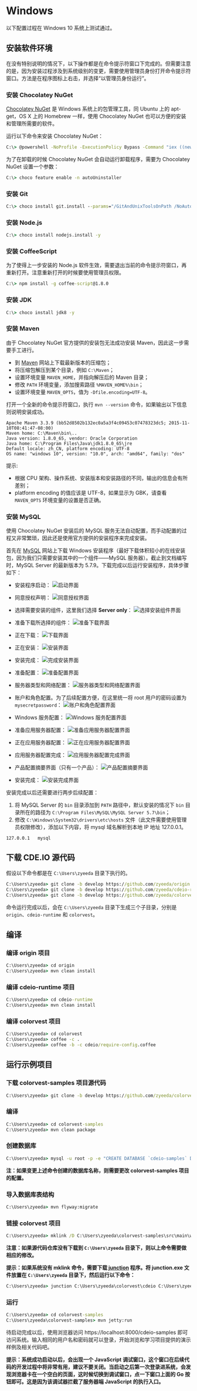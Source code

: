 # Windows

以下配置过程在 Windows 10 系统上测试通过。

## 安装软件环境

在没有特别说明的情况下，以下操作都是在命令提示符窗口下完成的。但需要注意的是，因为安装过程涉及到系统级别的变更，需要使用管理员身份打开命令提示符窗口。方法是在程序图标上右击，并选择“以管理员身份运行”。

### 安装 Chocolatey NuGet

[Chocolatey NuGet](https://chocolatey.org/) 是 Windows 系统上的包管理工具，同 Ubuntu 上的 apt-get，OS X 上的 Homebrew 一样，使用 Chocolatey NuGet 也可以方便的安装和管理所需要的软件。

运行以下命令来安装 Chocolatey NuGet：

```cmd
C:\> @powershell -NoProfile -ExecutionPolicy Bypass -Command "iex ((new-object net.webclient).DownloadString('https://chocolatey.org/install.ps1'))" && SET PATH=%PATH%;%ALLUSERSPROFILE%\chocolatey\bin
```

为了在卸载的时候 Chocolatey NuGet 会自动运行卸载程序，需要为 Chocolatey NuGet 设置一个参数：

```cmd
C:\> choco feature enable -n autoUninstaller
```

### 安装 Git

```cmd
C:\> choco install git.install --params="/GitAndUnixToolsOnPath /NoAutoCrlf" -y
```

### 安装 Node.js

```cmd
C:\> choco install nodejs.install -y
```

### 安装 CoffeeScript

为了使得上一步安装的 Node.js 软件生效，需要退出当前的命令提示符窗口，再重新打开。注意重新打开的时候要使用管理员权限。

```cmd
C:\> npm install -g coffee-script@1.8.0
```

### 安装 JDK

```cmd
C:\> choco install jdk8 -y
```

### 安装 Maven

由于 Chocolatey NuGet 官方提供的安装包无法成功安装 Maven，因此这一步需要手工进行。

* 到 [Maven](https://maven.apache.org/) 网站上下载最新版本的压缩包；
* 将压缩包解压到某个目录，例如 `C:\Maven`；
* 设置环境变量 `MAVEN_HOME`，并指向解压后的 Maven 目录；
* 修改 `PATH` 环境变量，添加搜索路径 `%MAVEN_HOME%\bin`；
* 设置环境变量 `MAVEN_OPTS`，值为 `-Dfile.encoding=UTF-8`。

打开一个全新的命令提示符窗口，执行 `mvn --version` 命令，如果输出以下信息则说明安装成功。

```
Apache Maven 3.3.9 (bb52d8502b132ec0a5a3f4c09453c07478323dc5; 2015-11-10T08:41:47-08:00)
Maven home: C:\Maven\bin\..
Java version: 1.8.0_65, vendor: Oracle Corporation
Java home: C:\Program Files\Java\jdk1.8.0_65\jre
Default locale: zh_CN, platform encoding: UTF-8
OS name: "windows 10", version: "10.0", arch: "amd64", family: "dos"
```

提示:

* 根据 CPU 架构、操作系统、安装版本和安装路径的不同，输出的信息会有所差别；
* platform encoding 的值应该是 UTF-8，如果显示为 GBK，请查看 `MAVEN_OPTS` 环境变量的设置是否正确。

### 安装 MySQL

使用 Chocolatey NuGet 安装后的 MySQL 服务无法自动配置，而手动配置的过程又非常繁琐，因此还是使用官方提供的安装程序来完成安装。

首先在 [MySQL](http://www.mysql.com/) 网站上下载 Windows 安装程序（最好下载体积较小的在线安装包，因为我们只需要安装其中的一个组件——MySQL 服务器）。截止到文档编写时，MySQL Server 的最新版本为 5.7.9。下载完成以后运行安装程序，具体步骤如下：

* 安装程序启动：
![启动界面](../../assets/setup/windows/mysql/1.PNG)

* 同意授权声明：
![同意授权界面](../../assets/setup/windows/mysql/2.PNG)

* 选择需要安装的组件，这里我们选择 **Server only**：
![选择安装组件界面](../../assets/setup/windows/mysql/3.PNG)

* 准备下载所选择的组件：
![准备下载界面](../../assets/setup/windows/mysql/4.PNG)

* 正在下载：
![下载界面](../../assets/setup/windows/mysql/5.PNG)

* 正在安装：
![安装界面](../../assets/setup/windows/mysql/6.PNG)

* 安装完成：
![完成安装界面](../../assets/setup/windows/mysql/7.PNG)

* 准备配置：
![准备配置界面](../../assets/setup/windows/mysql/8.PNG)

* 服务器类型和网络配置：
![服务器类型和网络配置界面](../../assets/setup/windows/mysql/9.PNG)

* 账户和角色配置。为了后续配置方便，在这里统一将 root 用户的密码设置为 `mysecretpassword`：
![账户和角色配置界面](../../assets/setup/windows/mysql/10.PNG)

* Windows 服务配置：
![Windows 服务配置界面](../../assets/setup/windows/mysql/11.PNG)

* 准备应用服务器配置：
![准备应用服务器配置界面](../../assets/setup/windows/mysql/12.PNG)

* 正在应用服务器配置：
![正在应用服务器配置界面](../../assets/setup/windows/mysql/13.PNG)

* 应用服务器配置完成：
![应用服务器配置完成界面](../../assets/setup/windows/mysql/14.PNG)

* 产品配置摘要界面（只有一个产品）：
![产品配置摘要界面](../../assets/setup/windows/mysql/15.PNG)

* 安装完成：
![安装完成界面](../../assets/setup/windows/mysql/16.PNG)

安装完成以后还需要进行两步后续配置：

1. 将 MySQL Server 的 `bin` 目录添加到 `PATH` 路径中，默认安装的情况下 `bin` 目录所在的路径为 `C:\Program Files\MySQL\MySQL Server 5.7\bin`；
2. 修改 `C:\Windows\System32\drivers\etc\hosts` 文件（此文件需要使用管理员权限修改），添加以下内容，将 mysql 域名解析到本地 IP 地址 127.0.0.1。

```
127.0.0.1   mysql
```

## 下载 CDE.IO 源代码

假设以下命令都是在 `C:\Users\zyeeda` 目录下执行的。

```cmd
C:\Users\zyeeda> git clone -b develop https://github.com/zyeeda/origin
C:\Users\zyeeda> git clone -b develop https://github.com/zyeeda/cdeio-runtime
C:\Users\zyeeda> git clone -b develop https://github.com/zyeeda/colorvest
```

命令运行完成以后，会在 `C:\Users\zyeeda` 目录下生成三个子目录，分别是 `origin`、`cdeio-runtime` 和 `colorvest`。

## 编译

### 编译 origin 项目

```cmd
C:\Users\zyeeda> cd origin
C:\Users\zyeeda> mvn clean install
```

### 编译 cdeio-runtime 项目

```cmd
C:\Users\zyeeda> cd cdeio-runtime
C:\Users\zyeeda> mvn clean install
```

### 编译 colorvest 项目

```cmd
C:\Users\zyeeda> cd colorvest
C:\Users\zyeeda> coffee -c .
C:\Users\zyeeda> coffee -b -c cdeio/require-config.coffee
```

## 运行示例项目

### 下载 colorvest-samples 项目源代码

```cmd
C:\Users\zyeeda> git clone -b develop https://github.com/zyeeda/colorvest-samples
```

### 编译

```cmd
C:\Users\zyeeda> cd colorvest-samples
C:\Users\zyeeda> mvn clean package
```

### 创建数据库

```cmd
C:\Users\zyeeda> mysql -u root -p -e "CREATE DATABASE `cdeio-samples` DEFAULT CHARACTER SET = UTF8"
```

**注：如果变更上述命令创建的数据库名称，则需要更改 colorvest-samples 项目的配置。**

### 导入数据库表结构

```cmd
C:\Users\zyeeda> mvn flyway:migrate
```

### 链接 colorvest 项目

```cmd
C:\Users\zyeeda> mklink /D C:\Users\zyeeda\colorvest-samples\src\main\webapp\scripts\cdeio C:\Users\zyeeda\colorvest\cdeio
```

**注意：如果源代码仓库没有下载到 `C:\Users\zyeeda` 目录下，则以上命令需要做相应的修改。**

**提示：如果系统没有 mklink 命令，需要下载 [junction](https://technet.microsoft.com/en-us/sysinternals/bb896768.aspx) 程序。将 junction.exe 文件放置在 `C:\Users\zyeeda` 目录下，然后运行以下命令：**

```cmd
C:\Users\zyeeda> junction C:\Users\zyeeda\colorvest\cdeio C:\Users\zyeeda\colorvest-samples\src\main\webapp\scripts\cdeio
```

### 运行

```cmd
C:\Users\zyeeda> cd colorvest-samples
C:\Users\zyeeda\colorvest-samples> mvn jetty:run
```

待启动完成以后，使用浏览器访问 https://localhost:8000/cdeio-samples 即可访问系统。输入相同的用户名和密码就可以登录，开始浏览和学习项目提供的演示样例及相关代码吧。

**提示：系统成功启动以后，会出现一个 JavaScript 调试窗口，这个窗口在后续代码的开发过程中将非常有用，建议不要关闭。当启动之后第一次登录进系统，会发现浏览器卡在一个空白的页面，这时候切换到调试窗口，点一下窗口上面的 Go 按钮即可。这是因为该调试器拦截了服务器端 JavaScript 的执行入口。**